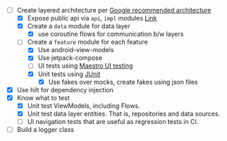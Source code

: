- [ ] Create layered architecture
  per [Google recommended architecture](https://developer.android.com/topic/architecture/recommendations)
    - [x] Expose public api via `api`, `impl`
      modules [Link](https://speakerdeck.com/vrallev/android-at-scale-at-square)
    - [x] Create a `data` module for data layer
        - [x] use coroutine flows for communication b/w layers
    - [ ] Create a `feature` module for each feature
        - [x] Use android-view-models
        - [x] Use jetpack-compose
        - [ ] UI tests using [Maestro UI testing](https://github.com/mobile-dev-inc/maestro)
        - [x] Unit tests using [JUnit](https://junit.org/junit5/)
            - [x] Use fakes over mocks, create fakes using json files
- [x] Use hilt for dependency injection
- [x] Know what to test
    - [x] Unit test ViewModels, including Flows.
    - [x] Unit test data layer entities. That is, repositories and data sources.
    - [ ] UI navigation tests that are useful as regression tests in CI.
- [ ] Build a logger class